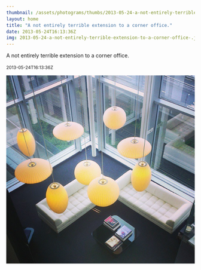 ```yaml
---
thumbnail: /assets/photograms/thumbs/2013-05-24-a-not-entirely-terrible-extension-to-a-corner-office-.jpg
layout: home
title: "A not entirely terrible extension to a corner office."
date: 2013-05-24T16:13:36Z
img: 2013-05-24-a-not-entirely-terrible-extension-to-a-corner-office-.jpg
---
```


A not entirely terrible extension to a corner office.

<small>2013-05-24T16:13:36Z</small>

![A not entirely terrible extension to a corner office.](/assets/photograms/original/2013-05-24-a-not-entirely-terrible-extension-to-a-corner-office-.jpg)
